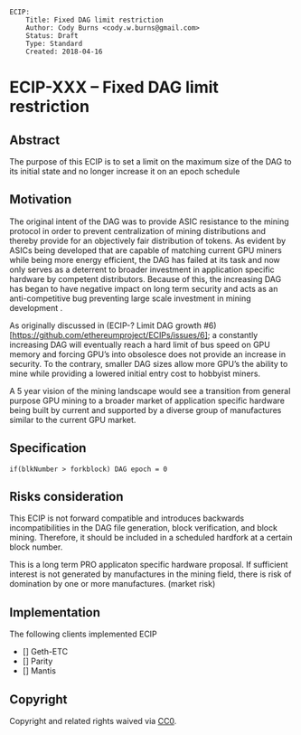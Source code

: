 ```
ECIP: 
    Title: Fixed DAG limit restriction 
    Author: Cody Burns <cody.w.burns@gmail.com>
    Status: Draft
    Type: Standard
    Created: 2018-04-16
 ```   
# ECIP-XXX – Fixed DAG limit restriction   
    
## Abstract
The purpose of this ECIP is to set a limit on the maximum size of the DAG to its initial state and no longer increase it on an epoch schedule

## Motivation
The original intent of the DAG was to provide ASIC resistance to the mining protocol in order to prevent centralization of mining distributions and thereby provide for an objectively fair distribution of tokens. As evident by ASICs being developed that are capable of matching current GPU miners while being more energy efficient, the DAG has failed at its task and now only serves as a deterrent to broader investment in application specific hardware by competent distributors. Because of this, the increasing DAG has began to have negative impact on long term security and acts as an anti-competitive bug preventing large scale investment in mining development .  

As originally discussed in (ECIP-? Limit DAG growth #6)[https://github.com/ethereumproject/ECIPs/issues/6]; a constantly increasing DAG will eventually reach a hard limit of bus speed on GPU memory and forcing GPU’s into obsolesce does not provide an increase in security. To the contrary, smaller DAG sizes allow more GPU’s the ability to mine while providing a lowered initial entry cost to hobbyist miners.  

A 5 year vision of the mining landscape would see a transition from general purpose GPU mining to a broader market of application specific hardware being built by current and supported by a diverse group of manufactures similar to the current GPU market.

## Specification
`if(blkNumber > forkblock) DAG epoch = 0`

## Risks consideration
This ECIP is not forward compatible and introduces backwards incompatibilities in the DAG file generation, block verification, and block mining. Therefore, it should be included in a scheduled hardfork at a certain block number.

This is a long term PRO applicaton specific hardware proposal. If sufficient interest is not generated by manufactures in the mining field, there is risk of domination by one or more manufactures. (market risk)  

## Implementation
The following clients implemented ECIP

- [] Geth-ETC
- [] Parity
- [] Mantis

## Copyright
Copyright and related rights waived via [CC0](https://creativecommons.org/publicdomain/zero/1.0/).
